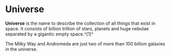 # Universe
**Universe** is the name to describe the collection of all things that exist in space. It consists of billion trillion of stars, planets and huge nebulae separated by a gigantic empty space.^[1]^ 

The Milky Way and Andromeda are just two of more than 100 billion galaxies in the universe.